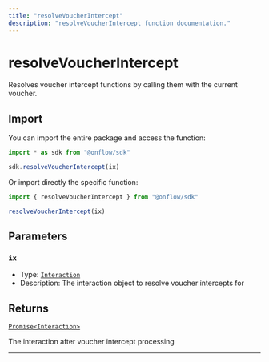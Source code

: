 ```yaml
---
title: "resolveVoucherIntercept"
description: "resolveVoucherIntercept function documentation."
---
```


<!-- THIS DOCUMENT IS AUTO-GENERATED FROM [onflow/sdk/src/resolve/resolve-voucher-intercept.ts](https://github.com/onflow/fcl-js/tree/master/packages/sdk/src/resolve/resolve-voucher-intercept.ts). DO NOT EDIT MANUALLY -->

# resolveVoucherIntercept

Resolves voucher intercept functions by calling them with the current voucher.

## Import

You can import the entire package and access the function:

```typescript
import * as sdk from "@onflow/sdk"

sdk.resolveVoucherIntercept(ix)
```

Or import directly the specific function:

```typescript
import { resolveVoucherIntercept } from "@onflow/sdk"

resolveVoucherIntercept(ix)
```


## Parameters

### `ix` 


- Type: [`Interaction`](../types#interaction)
- Description: The interaction object to resolve voucher intercepts for


## Returns

[`Promise<Interaction>`](../types#interaction)


The interaction after voucher intercept processing

---